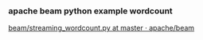 ###  apache beam python example wordcount


[beam/streaming_wordcount.py at master · apache/beam](https://github.com/apache/beam/blob/master/sdks/python/apache_beam/examples/streaming_wordcount.py "beam/streaming_wordcount.py at master · apache/beam")


 

```

```
